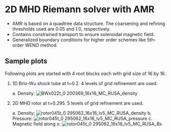 # 2D MHD Riemann solver with AMR 
- AMR is based on a quadtree data structure. The coarsening and refining thresholds used are 0.05 and 1.0, respectively.
- Contains constrained transport to ensure solenoidal magnetic field.
- Generalized boundary conditions for higher order schemes like 5th-order WENO method.

## Sample plots
Following plots are started with 4 root blocks each with grid size of 16 by 16. 
1) 1D Brio-Wu shock tube at t=0.2. 4 levels of grid refinement are used.

   a. Density:
   ![BWx022t_0 200369_16x16_MC_RUSA_density](https://github.com/spaceauk/AMR2D_MHD/assets/64028216/c5b751c8-485d-4b9e-83a0-38ea50a4f447)


3) 2D MHD rotor at t=0.295. 5 levels of grid refinement are used.
   
   a. Density:
   ![rotor045t_0 295062_16x16_lv5_MC_RUSA_density](https://github.com/spaceauk/AMR2D_MHD/assets/64028216/231fdce4-20ae-4040-b503-fe74af8072dc)
   b. Pressure:
   ![rotor045t_0 295062_16x16_lv5_MC_RUSA_pressure](https://github.com/spaceauk/AMR2D_MHD/assets/64028216/e9dc4eff-9b0d-4729-a94b-9dd1c9ae0f4d)
   c. Magnetic field along x:
   ![rotor045t_0 295062_16x16_lv5_MC_RUSA_Bx](https://github.com/spaceauk/AMR2D_MHD/assets/64028216/8a6049e1-9b96-420f-8a81-136904c2a615)




